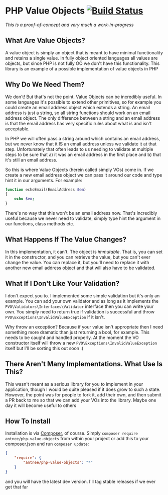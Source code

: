# PHP Value Objects [![Build Status](https://travis-ci.org/Antnee/PHP-Value-Objects.svg?branch=master)](https://travis-ci.org/Antnee/PHP-Value-Objects)

*This is a proof-of-concept and very much a work-in-progress*

## What Are Value Objects? ##
A value object is simply an object that is meant to have minimal functionality and retains a single value. In fully object oriented languages all values are objects, but since PHP is not fully OO we don't have this functionality. This library is an example of a possible implementation of value objects in PHP

## Why Do We Need Them? ##
We don't! But that's not the point. Value Objects can be incredibly useful. In some languages it's possible to extend other primitives, so for example you could create an email address object which extends a string. An email address is just a string, so all string functions should work on an email address object. The only difference between a string and an email address is that the email address has very specific rules about what is and isn't acceptable.

In PHP we will often pass a string around which contains an email address, but we never know that it IS an email address unless we validate it at that step. Unfortunately that often leads to us needing to validate at multiple steps to be sure that a) it was an email address in the first place and b) that it's still an email address.

So this is where Value Objects (herein called simply VOs) come in. If we create a new email address object we can pass it around our code and type hint it in our arguments. For example:

```php
function echoEmail(EmailAddress $em)
{
    echo $em;
}
```

There's no way that this won't be an email address now. That's incredibly useful because we never need to validate, simply type hint the argument in our functions, class methods etc.

## What Happens If The Value Changes? ##
In this implementation, it can't. The object is _immutable_. That is, you can set it in the constructor, and you can retrieve the value, but you can't ever change the value. You can replace it, but you'll need to replace it with another new email address object and that will also have to be validated.

## What If I Don't Like Your Validation? ##
I don't expect you to. I implemented some simple validation but it's only an example. You can add your own validator and as long as it implements the `PVO\Validators\Interfaces\Validator` interface then you can write your own. You simply need to return true if validation is successful and throw `PVO\Exceptions\InvalidValueException` if it isn't.

Why throw an exception? Because if your value isn't appropriate then I need something more dramatic than just returning a bool, for example. This needs to be caught and handled properly. At the moment the VO constructor itself will throw a new `PVO\Exceptions\InvalidValueException` itself but I'll be sorting this out soon :)

## There Aren't Many Implementations. What Use Is This? ##
This wasn't meant as a serious library for you to implement in your application, though I would be quite pleased if it does grow to such a state. However, the point was for people to fork it, add their own, and then submit a PR back to me so that we can add your VOs into the library. Maybe one day it will become useful to others

## How To Install ##
Installation is via [Composer](https://getcomposer.org/), of course. Simply `composer require antnee/php-value-objects` from within your project or add this to your composer.json and run `composer update`:

```json
{
    "require": {
        "antnee/php-value-objects": "*"
    }
}
```

and you will have the latest dev version. I'll tag stable releases if we ever get that far
